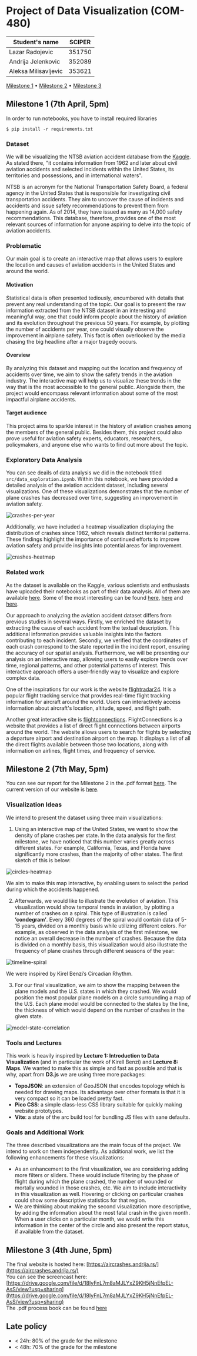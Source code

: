 # Project of Data Visualization (COM-480)

| Student's name       | SCIPER |
| -------------------- | ------ |
| Lazar Radojevic      | 351750 |
| Andrija Jelenkovic   | 352089 |
| Aleksa Milisavljevic | 353621 |

[Milestone 1](#milestone-1) • [Milestone 2](#milestone-2) • [Milestone 3](#milestone-3)

## Milestone 1 (7th April, 5pm)

In order to run notebooks, you have to install required libraries

```
$ pip install -r requirements.txt
```

### Dataset

We will be visualizing the NTSB aviation accident database from the [Kaggle](https://www.kaggle.com/datasets/khsamaha/aviation-accident-database-synopses?select=AviationData.csv). As stated there, "it contains information from 1962 and later about civil aviation accidents and selected incidents within the United States, its territories and possessions, and in international waters".

NTSB is an acronym for the National Transportation Safety Board, a federal agency in the United States that is responsible for investigating civil transportation accidents. They aim to uncover the cause of incidents and accidents and issue safety recommendations to prevent them from happening again. As of 2014, they have issued as many as 14,000 safety recommendations. This database, therefore, provides one of the most relevant sources of information for anyone aspiring to delve into the topic of aviation accidents.

### Problematic

Our main goal is to create an interactive map that allows users to explore the location and causes of aviation accidents in the United States and around the world.

#### Motivation

Statistical data is often presented tediously, encumbered with details that prevent any real understanding of the topic. Our goal is to present the raw information extracted from the NTSB dataset in an interesting and meaningful way, one that could inform people about the history of aviation and its evolution throughout the previous 50 years. For example, by plotting the number of accidents per year, one could visually observe the improvement in airplane safety. This fact is often overlooked by the media chasing the big headline after a major tragedy occurs.

#### Overview

By analyzing this dataset and mapping out the location and frequency of accidents over time, we aim to show the safety trends in the aviation industry. The interactive map will help us to visualize these trends in the way that is the most accessible to the general public. Alongside them, the project would encompass relevant information about some of the most impactful airplane accidents.

#### Target audience

This project aims to sparkle interest in the history of aviation crashes among the members of the general public. Besides them, this project could also prove useful for aviation safety experts, educators, researchers, policymakers, and anyone else who wants to find out more about the topic.

### Exploratory Data Analysis

You can see deails of data analysis we did in the notebook titled `src/data_exploration.ipynb`. Within this notebook, we have provided a detailed analysis of the aviation accident dataset, including several visualizations. One of these visualizations demonstrates that the number of plane crashes has decreased over time, suggesting an improvement in aviation safety.

![crashes-per-year](./data/images/crashes-per-year.png)

Additionally, we have included a heatmap visualization displaying the distribution of crashes since 1982, which reveals distinct territorial patterns. These findings highlight the importance of continued efforts to improve aviation safety and provide insights into potential areas for improvement.

![crashes-heatmap](./data/images/crashes-heatmap.png)

### Related work

As the dataset is avaliable on the Kaggle, various scientists and enthusiasts have uploaded their notebooks as part of their data analysis. All of them are available [here](https://www.kaggle.com/datasets/khsamaha/aviation-accident-database-synopses/code?select=AviationData.csv). Some of the most interesting can be found [here](https://www.kaggle.com/code/aqsasadaf/aviation-accident-database-beginners-analysis), [here](https://www.kaggle.com/code/khsamaha/ntsb-us-aviation-accident-up-to-jan-2022) and [here](https://www.kaggle.com/code/weichonggg/team-quby).

Our approach to analyzing the aviation accident dataset differs from previous studies in several ways. Firstly, we enriched the dataset by extracting the cause of each accident from the textual description. This additional information provides valuable insights into the factors contributing to each incident. Secondly, we verified that the coordinates of each crash correspond to the state reported in the incident report, ensuring the accuracy of our spatial analysis. Furthermore, we will be presenting our analysis on an interactive map, allowing users to easily explore trends over time, regional patterns, and other potential patterns of interest. This interactive approach offers a user-friendly way to visualize and explore complex data.

One of the inspirations for our work is the website [flightradar24](https://www.flightradar24.com/). It is a popular flight tracking service that provides real-time flight tracking information for aircraft around the world. Users can interactively access information about aircraft's location, altitude, speed, and flight path.

Another great interactive site is [flightconnections](https://www.flightconnections.com/). FlightConnections is a website that provides a list of direct flight connections between airports around the world. The website allows users to search for flights by selecting a departure airport and destination airport on the map. It displays a list of all the direct flights available between those two locations, along with information on airlines, flight times, and frequency of service.

## Milestone 2 (7th May, 5pm)

You can see our report for the Milestone 2 in the .pdf format [here](./data/reports/milestone2.pdf). The current version of our website is [here](https://aircrashes.andrija.rs).

### Visualization Ideas

We intend to present the dataset using three main visualizations:

1. Using an interactive map of the United States, we want to show the density of plane crashes per state. In the data analysis for the first milestone, we have noticed that this number varies greatly across different states. For example, California, Texas, and Florida have significantly more crashes, than the majority of other states. The first sketch of this is below:

![circles-heatmap](./data/images/circles_on_us_map.jpeg)

We aim to make this map interactive, by enabling users to select the period during which the
accidents happened.

2. Afterwards, we would like to illustrate the evolution of aviation. This visualization would show temporal trends in aviation, by plotting a number of crashes on a spiral. This type of illustration is called **’condegram’**. Every 360 degrees of the spiral would contain data of 5-15 years, divided on a monthly basis while utilizing different colors. For example, as observed in the data analysis of the first milestone, we notice an overall decrease in the number of crashes. Because the data is divided on a monthly basis, this visualization would also illustrate the frequency of plane crashes through different seasons of the year:

![timeline-spiral](./data/images/timeline_spiral.jpeg)

We were inspired by Kirel Benzi’s Circadian Rhythm.

3. For our final visualization, we aim to show the mapping between the plane models and the U.S. states in which they crashed. We would position the most popular plane models on a circle surrounding a map of the U.S. Each plane model would be connected to the states by the line, the thickness of which would depend on the number of crashes in the given state.

![model-state-correlation](./data/images/sketch.png)

### Tools and Lectures

This work is heavily inspired by **Lecture 1: Introduction to Data Visualization** (and in particular the work of Kirell Benzi) and **Lecture 8: Maps**. We wanted to make this as simple and fast as possible and that is why, apart from **D3.js** we are using three more packages:

- **TopoJSON**: an extension of GeoJSON that encodes topology which is needed for drawing maps. Its advantage over other formats is that it is very compact so it can be loaded pretty fast.
- **Pico CSS**: a simple class-less CSS library suitable for quickly making website prototypes.
- **Vite**: a state of the arc build tool for bundling JS files with sane defaults.

### Goals and Additional Work

The three described visualizations are the main focus of the project. We intend to work on them independently. As additional work, we list the following enhancements for these visualizations:

- As an enhancement to the first visualization, we are considering adding more filters or sliders. These would include filtering by the phase of flight during which the plane crashed, the number of wounded or mortally wounded in those crashes, etc. We aim to include interactivity in this visualization as well. Hovering or clicking on particular crashes could show some descriptive statistics for that region.
- We are thinking about making the second visualization more descriptive, by adding the information about the most fatal crash in the given month. When a user clicks on a particular month, we would write this information in the center of the circle and also present the report status, if available from the dataset.

## Milestone 3 (4th June, 5pm)

The final website is hosted here: [https://aircrashes.andrija.rs/](https://aircrashes.andrija.rs/)  
You can see the screencast here: [https://drive.google.com/file/d/18IyFnL7m8aMJLYxZ9KH5jNnEfpEL-AsS/view?usp=sharing](https://drive.google.com/file/d/18IyFnL7m8aMJLYxZ9KH5jNnEfpEL-AsS/view?usp=sharing)  
The .pdf process book can be found [here](./process_book.pdf)

## Late policy

- < 24h: 80% of the grade for the milestone
- < 48h: 70% of the grade for the milestone
